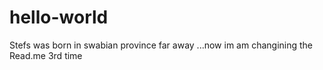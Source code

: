 # hello-world
Stefs 
was born in swabian province far away
...now im am changining the Read.me 3rd time
